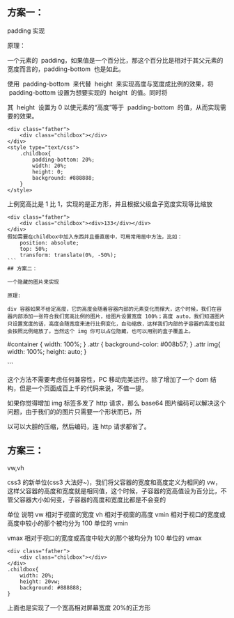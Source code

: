 ## 方案一：

padding 实现

原理：

一个元素的  padding，如果值是一个百分比，那这个百分比是相对于其父元素的宽度而言的，padding-bottom  也是如此。

使用  padding-bottom  来代替  height  来实现高度与宽度成比例的效果，将  padding-bottom 设置为想要实现的  height  的值。同时将

其  height  设置为 0 以使元素的“高度”等于  padding-bottom  的值，从而实现需要的效果。

```
<div class="father">
    <div class="childbox"></div>
</div>
<style type="text/css">
	.childbox{
		padding-bottom: 20%;
		width: 20%;
		height: 0;
		background: #888888;
	}
</style>
```

上例宽高比是 1 比 1，实现的是正方形，并且根据父级盒子宽度实现等比缩放

````
<div class="father">
	<div class="childbox"><div>133</div></div>
</div>
假如需要在childbox中加入东西并且垂直居中，可用常用居中方法，比如：
    position: absolute;
    top: 50%;
    transform: translate(0%, -50%);
```
## 方案二：

一个隐藏的图片来实现

原理:

div 容器如果不给定高度，它的高度会随着容器内部的元素变化而撑大，这个时候，我们在容器内部添加一张符合我们宽高比例的图片，给图片设置宽度 100%；高度 auto，我们知道图片只设置宽度的话，高度会随宽度来进行比例变化，自动缩放，这样我们内部的子容器的高度也就会按照比例缩放了。当然这个 img 你可以占位隐藏，也可以用别的盒子覆盖上。

````

#container {
width: 100%;
}
.attr {
background-color: #008b57;
}
.attr img{
width: 100%;
height: auto;
}

<div id='container'>
  <div class='attr'>
    <img src="1.png" alt="">
  </div>
</div>
```

这个方法不需要考虑任何兼容性，PC 移动完美运行。除了增加了一个 dom 结构，但是一个页面成百上千的代码来说，不值一提。

如果你觉得增加 img 标签多发了 http 请求，那么 base64 图片编码可以解决这个问题，由于我们的的图片只需要一个形状而已，所

以可以大胆的压缩，然后编码，连 http 请求都省了。

## 方案三：

vw,vh

css3 的新单位(css3 大法好~)，我们将父容器的宽度和高度定义为相同的 vw，这样父容器的高度和宽度就是相同值，这个时候，子容器的宽高值设为百分比，不管父容器大小如何变，子容器的高度和宽度比都是不会变的

单位 说明
vw 相对于视窗的宽度
vh 相对于视窗的高度
vmin 相对于视口的宽度或高度中较小的那个被均分为 100 单位的 vmin

vmax 相对于视口的宽度或高度中较大的那个被均分为 100 单位的 vmax

```
<div class="father">
    <div class="childbox"></div>
</div>
.childbox{
	width: 20%;
	height: 20vw;
	background: #888888;
}
```

上面也是实现了一个宽高相对屏幕宽度 20%的正方形
